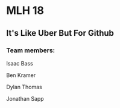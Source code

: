 # MLH 18

## It's Like Uber But For Github

### Team members:

Isaac Bass

Ben Kramer

Dylan Thomas

Jonathan Sapp